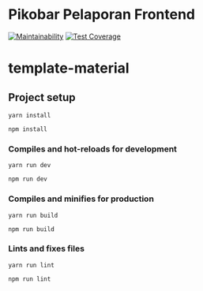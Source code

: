 # Pikobar Pelaporan Frontend

[![Maintainability](https://api.codeclimate.com/v1/badges/9e08f1a0b93baa37f697/maintainability)](https://codeclimate.com/github/jabardigitalservice/pikobar-pelaporan-frontend/maintainability)
[![Test Coverage](https://api.codeclimate.com/v1/badges/9e08f1a0b93baa37f697/test_coverage)](https://codeclimate.com/github/jabardigitalservice/pikobar-pelaporan-frontend/test_coverage)

# template-material

## Project setup
```
yarn install
```
```
npm install
```

### Compiles and hot-reloads for development
```
yarn run dev
```
```
npm run dev
```

### Compiles and minifies for production
```
yarn run build
```
```
npm run build
```

### Lints and fixes files
```
yarn run lint
```
```
npm run lint
```
